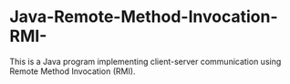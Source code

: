 # Java-Remote-Method-Invocation-RMI-
This is a Java program implementing client-server communication using Remote Method Invocation (RMI).
